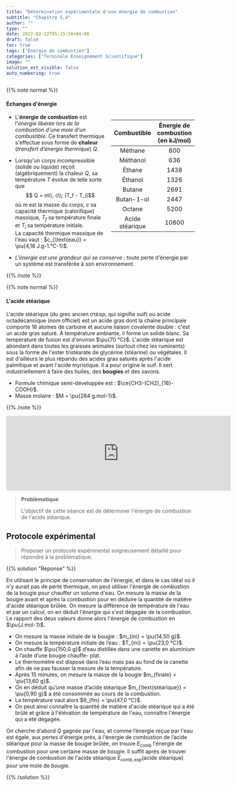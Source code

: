 ```yaml
---
title: "Détermination expérimentale d'une énergie de combustion"
subtitle: "Chapitre 5,4"
author: ""
type: ""
date: 2022-02-22T05:15:58+04:00
draft: false
toc: true
tags: ["Énergie de combustion"]
categories: ["Terminale Enseignement Scientifique"]
image: ""
solution_est_visible: false
auto_numbering: true
---
```


{{% note normal %}}

#### Échanges d'énergie

<div style="float: right; padding-left: 15px;">

| Combustible | Énergie de<br />combustion<br />(en kJ/mol) |
| :----: | :----: |
| Méthane | 800 |
| Méthanol | 636 |
| Éthane | 1438 |
| Éthanol | 1326 |
| Butane | 2691 |
| Butan-1-ol | 2447 |
| Octane | 5200 |
| Acide<br />stéarique | 10800 |

</div>

- L'**énergie de combustion** est l'*énergie libérée lors de la combustion d'une mole d'un combustible*. Ce transfert thermique s'effectue sous forme de **chaleur** (*transfert d'énergie thermique*) $Q$.

- Lorsqu'un corps incompressible (solide ou liquide) reçoit (algébriquement) la chaleur $Q$, sa température $T$ évolue de telle sorte que $$ Q = m\\; c\\; (T_f - T_i)$$
où $m$ est la masse du corps, $c$ sa capacité thermique (calorifique) massique, $T_f$ sa température finale et $T_i$ sa température initiale.    
La capacité thermique massique de l'eau vaut : $c_{\text{eau}} = \pu{4,18 J.g-1.°C-1}$.

- *L'énergie est une grandeur qui se conserve*&nbsp;: toute perte d'énergie par un système est transférée à son environnement.

{{% /note %}}

{{% note normal %}}

#### L'acide stéarique

L'acide stéarique (du grec ancien στέαρ, qui signifie suif) ou acide octadécanoïque (nom officiel) est un acide gras dont la chaîne principale comporte 18 atomes de carbone et aucune liaison covalente double&nbsp;: c'est un acide gras saturé. À température ambiante, il forme un solide blanc. Sa température de fusion est d'environ $\pu{70 °C}$. L'acide stéarique est abondant dans toutes les graisses animales (surtout chez les ruminants) sous la forme de l'ester tristéarate de glycérine (stéarine) ou végétales. Il est d'ailleurs le plus répandu des acides gras saturés après l'acide palmitique et avant l'acide myristique. Il a pour origine le suif. Il sert industriellement à faire des huiles, des **bougies** et des savons.

- Formule chimique semi-développée est&nbsp;: $\ce{CH3-(CH2)_{16}-COOH}$.
- Masse molaire : $M = \pu{284 g.mol-1}$.

{{% /note %}}

<center>
<iframe style="width: 600px; height: 200px;" frameborder="0" src="https://embed.molview.org/v1/?mode=balls&cid=5281&bg=white"></iframe>
</center>

> **Problématique**
>
> L'objectif de cette séance est de déterminer l'énergie de combustion de l'acide stéarique.

<!--
## Questions préliminaires

1. Comparer l’énergie de combustion des alcanes et des alcools. En déduire quels sont les meilleurs combustibles. Justifier.
{{% solution "Réponse" %}}

En comparant les énergies de combustion de molécules dont la chaîne carbonée est de même longueur (noms formés sur la même racine), on remarque que *l’énergie de combustion des alcanes est plus grande que celle des alcools*. *Les meilleurs combustibles sont donc les alcanes*.

{{% /solution %}}

2. Calculer l’énergie libérée $E_{lib}$ par la combustion de 10&nbsp;g de bougie.
{{% solution "Réponse" %}}



{{% /solution %}}

-->

## Protocole expérimental

> Proposer un protocole expérimental soigneusement détaillé pour répondre à la problématique.

{{% solution "Réponse" %}}

En utilisant le principe de conservation de l'énergie, et dans le cas idéal où il n'y aurait pas de perte thermique, on peut utiliser l'énergie de combustion de la bougie pour chauffer un volume d'eau. On mesure la masse de la bougie avant et après la combustion pour en déduire la quantité de matière d'acide stéarique brûlée. On mesure la différence de température de l'eau et par un calcul, on en déduit l'énergie qui s'est dégagée de la combustion. Le rapport des deux valeurs donne alors l'énergie de combustion en $\pu{J.mol-1}$.

- On mesure la masse initiale de la bougie : $m_{ini} = \pu{14,50 g}$.
- On mesure la température initiale de l’eau : $T_{ini} = \pu{23,0 °C}$.
- On chauffe $\pu{150,0 g}$ d’eau distillée dans une canette en aluminium à l’aide d’une bougie chauffe- plat.
- Le thermomètre est disposé dans l’eau mais pas au fond de la canette afin de ne pas fausser la mesure de la température.
- Après 15 minutes, on mesure la masse de la bougie $m_{finale} = \pu{13,60 g}$.
- On en déduit qu’une masse d’acide stéarique $m_{\text{stéarique}} = \pu{0,90 g}$ a été consommée au cours de la combustion.
- La température vaut alors $θ_{fin} = \pu{47,0 °C}$.
- On peut ainsi connaître la quantité de matière d'acide stéarique qui a été brûlé et grâce à l'élévation de température de l'eau, connaître l'énergie qui a été dégagée.

On cherche d'abord $Q$ gagnée par l'eau, et comme l’énergie reçue par l'eau est égale, aux pertes d'énergie près, à l'énergie de combustion de l’acide stéarique pour la masse de bougie brûlée, on trouve $E_{comb}$ l'énergie de combustion pour une certaine masse de bougie. Il suffit après de trouver l'énergie de combustion de l'acide stéarique $E_{comb,exp} (\text{acide stéarique})$ pour une mole de bougie.     


{{% /solution %}}

<!--
## Exercice : Comparaison de la combustion de 2 carburants (difficile)

{{% note exercise %}}

L’essence (modélisée par l’**octane** $\ce{C8H18}$) et l’**éthanol** ($\ce{C2H6O}$) sont des carburants utilisés dans les moteurs à explosion. Une voiture à essence consommant 6,0&nbsp;L au 100 (soit un volume $V = \pu{6,0 L}$ d’essence pour un parcours de 100&nbsp;km) et rejette une masse $m = \pu{130 g}$ de dioxyde de carbone par kilomètre.    
Vérifions s’il en est de même avec une voiture de motorisation équivalente fonctionnant à l’éthanol (ou bioéthanol).

1. Écrire les équations bilan traduisant la combustion complète de ces deux carburants.
2. Dans certains cas, pourquoi peut-il se former du monoxyde de carbone (gaz toxique) et des fumées noires de carbone&nbsp;? (Cours de 4ème)
3. Calculer la masse $m’$ de dioxyde de carbone produit par kilomètre par une voiture roulant au bioéthanol sachant qu’elle consomme 8,7&nbsp;L au 100. Conclure.

#### Données

- Masse volumique de l'éthanol : $\rho = \pu{0,79 kg.L-1}$.
- Masses molaires : $M(H) = \pu{1,0 g.mol-1}$, $M(C) = \pu{12,0 g.mol-1}$, $M(O) = \pu{16,0 g.mol-1}$.
{{% /note %}}

{{% solution "Réponses" %}}

1. $ \ce{2 C8H18 (g) + 25 O2 (g) -> 18 H2O (g) + 16 CO2 (g)} $     
$ \ce{C2H6O (g) + 3 O2 (g) → 3 H2O (g) + 2 CO2 (g)} $

2. Il peut se former du monoxyde de carbone (gaz toxique) et des fumées noires de carbone lorsque la **combustion est incomplète**, c'est à dire *quand le dioxygène n'est pas présent en quantité suffisante*.

3. Cette voiture consomme 8,7&nbsp;L pour 100&nbsp;km, soit $V = \pu{8,7e-2 L}$ pour 1&nbsp;km.     
Comme $$m(\text{éthanol}) = \rho(\text{éthanol})\\, V(\text{éthanol})$$ et $$m(\text{éthanol}) = n(\text{éthanol}) M(\text{éthanol})$$ alors $$ n(\text{éthanol}) M(\text{éthanol}) = \rho(\text{éthanol})\\, V(\text{éthanol})$$ ou $$n(\text{éthanol}) = \dfrac{\rho(\text{éthanol})\\, V(\text{éthanol})}{M(\text{éthanol})}$$

    **A.N.** $n(\text{éthanol}) = \dfrac{\pu{0,79e3 g.L-1} \times \pu{8,7e-2 L}}{\pu{46,0 g.mol-1}} = \pu{1,5 mol}$     
    La voiture consomme $\pu{1,5 mol}$ d'éthanol par kilomètre.

    L'équation de la réaction nous apprend que la combustion d'une mole d'éthanol conduit à la formation de deux moles de dioxyde de carbone. On a donc $$ n(\ce{CO2})\_{\text{produit}} = 2\\; n(\text{éthanol})\_{\text{consommé}}$$    
    
    **A.N.** $ n(\ce{CO2})\_{\text{produit}} = 2 \times \pu{1,5 mol} = \pu{3,0 mol}$       
    La voiture produit $\pu{3,0 mol}$ de dioxyde de carbone par kilomètre.

    $m(\ce{CO2})\_{\text{produit}} = n(\ce{CO2})\_{\text{produit}} M(\ce{CO2})$ donc $m(\ce{CO2})\_{\text{produit}} = \pu{3,0 mol} \times \pu{44,0 g.mol-1} = \pu{1,3e2 g}$     
    La voiture qui fonctionne à l'éthanol produit environ 130&nbsp;g de dioxyde de carbone par kilomètre, soit environ la même masse qu'une voiture qui utilise de l'essence.

{{% /solution %}}
-->
